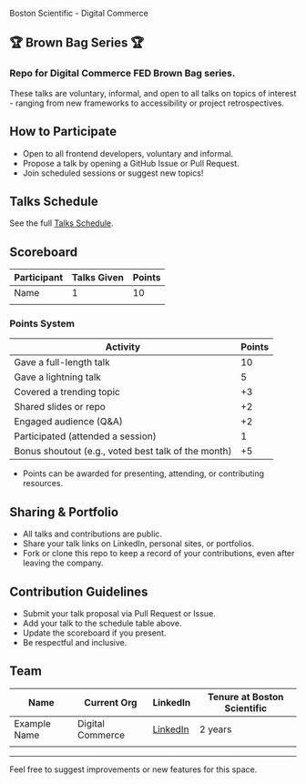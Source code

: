 Boston Scientific - Digital Commerce

## 🏆 Brown Bag Series 🏆

### Repo for Digital Commerce FED Brown Bag series.

These talks are voluntary, informal, and open to all talks on topics of interest - ranging from new frameworks to accessibility or project retrospectives.

## How to Participate
- Open to all frontend developers, voluntary and informal.
- Propose a talk by opening a GitHub Issue or Pull Request.
- Join scheduled sessions or suggest new topics!

## Talks Schedule
See the full [Talks Schedule](talks/Schedule.md).

## Scoreboard
| Participant      | Talks Given | Points |
|------------------|-------------|--------|
| Name             | 1           | 10     |
|                  |             |        |

### Points System
| Activity                                            | Points |
| --------------------------------------------------- | ------ |
| Gave a full-length talk                             | 10     |
| Gave a lightning talk                               | 5      |
| Covered a trending topic                            | +3     |
| Shared slides or repo                               | +2     |
| Engaged audience (Q&A)                              | +2     |
| Participated (attended a session)                   | 1      |
| Bonus shoutout (e.g., voted best talk of the month) | +5     |

- Points can be awarded for presenting, attending, or contributing resources.

## Sharing & Portfolio
- All talks and contributions are public.
- Share your talk links on LinkedIn, personal sites, or portfolios.
- Fork or clone this repo to keep a record of your contributions, even after leaving the company.

## Contribution Guidelines
- Submit your talk proposal via Pull Request or Issue.
- Add your talk to the schedule table above.
- Update the scoreboard if you present.
- Be respectful and inclusive.

## Team

| Name           | Current Org         | LinkedIn                                   | Tenure at Boston Scientific |
|----------------|--------------------|--------------------------------------------|-----------------------------|
| Example Name   | Digital Commerce   | [LinkedIn](https://linkedin.com/in/example) | 2 years                    |
|                |                    |                                            |                             |

---

Feel free to suggest improvements or new features for this space.
